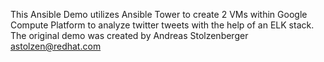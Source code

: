 This Ansible Demo utilizes Ansible Tower to create 2 VMs within Google Compute Platform to analyze twitter tweets with the help of an ELK stack.
The original demo was created by Andreas Stolzenberger astolzen@redhat.com
